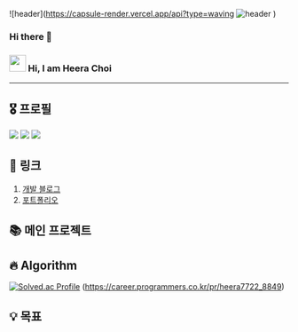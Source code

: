 ![header](https://capsule-render.vercel.app/api?type=waving
![header](https://capsule-render.vercel.app/api?type=waving&color=auto&height=300&section=header&text=capsule%20render&fontSize=90)
)

### Hi there 👋

<!--
**heerachoi/heerachoi** is a ✨ _special_ ✨ repository because its `README.md` (this file) appears on your GitHub profile.

Here are some ideas to get you started:

- 🔭 I’m currently working on ...
- 🌱 I’m currently learning ...
- 👯 I’m looking to collaborate on ...
- 🤔 I’m looking for help with ...
- 💬 Ask me about ...
- 📫 How to reach me: ...
- 😄 Pronouns: ...
- ⚡ Fun fact: ...
-->


### <img src="https://raw.githubusercontent.com/MartinHeinz/MartinHeinz/master/wave.gif" width="30px"> Hi, I am Heera Choi

-----

## 🎖️ 프로필
![](http://github-profile-summary-cards.vercel.app/api/cards/profile-details?username=heerachoi&theme=dracula)
![](http://github-profile-summary-cards.vercel.app/api/cards/most-commit-language?username=heerachoi&theme=dracula)
![](http://github-profile-summary-cards.vercel.app/api/cards/productive-time?username=heerachoi&theme=dracula&utcOffset=8)


## 🔗 링크

1. [개발 블로그](https://codesign.tistory.com/)
2. [포트폴리오](https://heerachoi-portfolio.netlify.app/)



## 📚 메인 프로젝트




## 🔥 Algorithm
[![Solved.ac Profile](http://mazassumnida.wtf/api/v2/generate_badge?boj=heera7722)](https://solved.ac/heera7722/)
(https://career.programmers.co.kr/pr/heera7722_8849)

## 💡 목표

